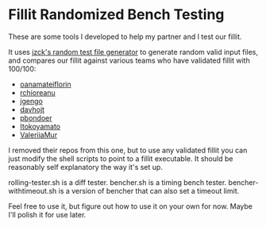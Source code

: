 # Fillit Randomized Bench Testing

These are some tools I developed to help my partner and I test our fillit. 

It uses [jzck's random test file generator](https://github.com/jzck/fillit-tests) to generate random valid input files, and compares our fillit against various teams who have validated fillit with 100/100:
 - [oanamateiflorin](https://github.com/oanamateiflorin/Fillit)
 - [rchioreanu](https://github.com/rchioreanu/fillit)
 - [jgengo](https://github.com/jgengo/42-Fillit)
 - [davhojt](https://github.com/davhojt/fillit)
 - [pbondoer](https://github.com/pbondoer/42-fillit)
 - [Itokoyamato](https://github.com/Itokoyamato/42_projects)
 - [ValeriiaMur](https://github.com/ValeriiaMur/Fillit_42)

I removed their repos from this one, but to use any validated fillit you can just modify the shell scripts to point to a fillit executable. It should be reasonably self explanatory the way it's set up.

rolling-tester.sh is a diff tester.
bencher.sh is a timing bench tester.
bencher-withtimeout.sh is a version of bencher that can also set a timeout limit.

Feel free to use it, but figure out how to use it on your own for now. Maybe I'll polish it for use later.
